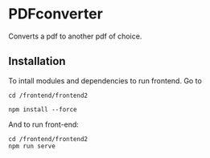 # PDFconverter
Converts a pdf to another pdf of choice.

## Installation 

To intall modules and dependencies to run frontend. Go to 

```
cd /frontend/frontend2

npm install --force
```

And to run front-end:

```
cd /frontend/frontend2
npm run serve
```
